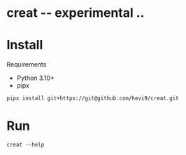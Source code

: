 # creat -- experimental ..

# Install

Requirements

* Python 3.10+
* pipx

```shell
pipx install git+https://git@github.com/hevi9/creat.git
```


# Run

```shell
creat --help
```
